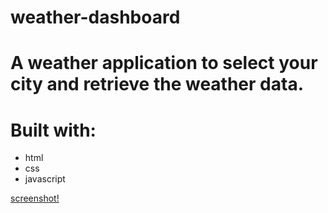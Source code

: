 # weather-dashboard

# A weather application to select your city and retrieve the weather data.

# Built with:
* html
* css
* javascript

[screenshot!]()